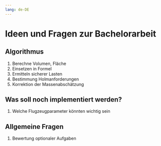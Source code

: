 ```yaml
---
lang: de-DE
---
```


# Ideen und Fragen zur Bachelorarbeit

## Algorithmus

1. Berechne Volumen, Fläche
2. Einsetzen in Formel
3. Ermitteln sicherer Lasten
4. Bestimmung Holmanforderungen
5. Korrektion der Massenabschätzung

## Was soll noch implementiert werden?

1. Welche Flugzeugparameter könnten wichtig sein

## Allgemeine Fragen

1. Bewertung optionaler Aufgaben
